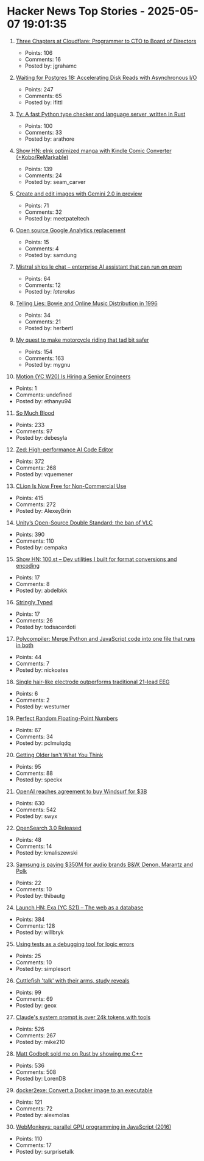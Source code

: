 # Hacker News Top Stories - 2025-05-07 19:01:35

1. [Three Chapters at Cloudflare: Programmer to CTO to Board of Directors](https://blog.cloudflare.com/en-us/three-chapters-at-cloudflare-programmer-to-cto-to-board-of-directors/)
   - Points: 106
   - Comments: 16
   - Posted by: jgrahamc

2. [Waiting for Postgres 18: Accelerating Disk Reads with Asynchronous I/O](https://pganalyze.com/blog/postgres-18-async-io)
   - Points: 247
   - Comments: 65
   - Posted by: lfittl

3. [Ty: A fast Python type checker and language server, written in Rust](https://github.com/astral-sh/ty)
   - Points: 100
   - Comments: 33
   - Posted by: arathore

4. [Show HN: eInk optimized manga with Kindle Comic Converter (+Kobo/ReMarkable)](https://github.com/ciromattia/kcc)
   - Points: 139
   - Comments: 24
   - Posted by: seam_carver

5. [Create and edit images with Gemini 2.0 in preview](https://developers.googleblog.com/en/generate-images-gemini-2-0-flash-preview/)
   - Points: 71
   - Comments: 32
   - Posted by: meetpateltech

6. [Open source Google Analytics replacement](https://github.com/rybbit-io/rybbit)
   - Points: 15
   - Comments: 4
   - Posted by: samdung

7. [Mistral ships le chat – enterprise AI assistant that can run on prem](https://mistral.ai/news/le-chat-enterprise)
   - Points: 64
   - Comments: 12
   - Posted by: _lateralus_

8. [Telling Lies: Bowie and Online Music Distribution in 1996](https://cybercultural.com/p/online-music-distribution-1996/)
   - Points: 34
   - Comments: 21
   - Posted by: herbertl

9. [My quest to make motorcycle riding that tad bit safer](https://gill.net.in/posts/my-quest-to-make-motorcycle-riding-safer/)
   - Points: 154
   - Comments: 163
   - Posted by: mygnu

10. [Motion (YC W20) Is Hiring a Senior Engineers](https://jobs.ashbyhq.com/motion/4f5f6a29-3af0-4d79-99a4-988ff7c5ba05?utm_source=hn)
   - Points: 1
   - Comments: undefined
   - Posted by: ethanyu94

11. [So Much Blood](https://dynomight.net/blood/)
   - Points: 233
   - Comments: 97
   - Posted by: debesyla

12. [Zed: High-performance AI Code Editor](https://zed.dev/blog/fastest-ai-code-editor)
   - Points: 372
   - Comments: 268
   - Posted by: vquemener

13. [CLion Is Now Free for Non-Commercial Use](https://blog.jetbrains.com/clion/2025/05/clion-is-now-free-for-non-commercial-use/)
   - Points: 415
   - Comments: 272
   - Posted by: AlexeyBrin

14. [Unity’s Open-Source Double Standard: the ban of VLC](https://mfkl.github.io/2024/01/10/unity-double-oss-standards.html)
   - Points: 390
   - Comments: 110
   - Posted by: cempaka

15. [Show HN: 100.st – Dev utilities I built for format conversions and encoding](https://100.st)
   - Points: 17
   - Comments: 8
   - Posted by: abdelbkk

16. [Stringly Typed](https://www.stefanjudis.com/blog/stringly-typed/)
   - Points: 17
   - Comments: 26
   - Posted by: todsacerdoti

17. [Polycompiler: Merge Python and JavaScript code into one file that runs in both](https://github.com/EvanZhouDev/polycompiler)
   - Points: 44
   - Comments: 7
   - Posted by: nickoates

18. [Single hair-like electrode outperforms traditional 21-lead EEG](https://newatlas.com/medical-devices/3d-printed-hairlike-eeg-electrode/)
   - Points: 6
   - Comments: 2
   - Posted by: westurner

19. [Perfect Random Floating-Point Numbers](https://specbranch.com/posts/fp-rand/)
   - Points: 67
   - Comments: 34
   - Posted by: pclmulqdq

20. [Getting Older Isn't What You Think](https://www.katycowan.co.uk/blog/getting-old)
   - Points: 95
   - Comments: 88
   - Posted by: speckx

21. [OpenAI reaches agreement to buy Windsurf for $3B](https://www.bloomberg.com/news/articles/2025-05-06/openai-reaches-agreement-to-buy-startup-windsurf-for-3-billion)
   - Points: 630
   - Comments: 542
   - Posted by: swyx

22. [OpenSearch 3.0 Released](https://opensearch.org/blog/opensearch-3-0-enhances-vector-database-performance/)
   - Points: 48
   - Comments: 14
   - Posted by: kmaliszewski

23. [Samsung is paying $350M for audio brands B&W, Denon, Marantz and Polk](https://www.engadget.com/audio/samsung-is-paying-350-million-for-audio-brands-bowers--wilkins-denon-marantz-and-polk-131514754.html)
   - Points: 22
   - Comments: 10
   - Posted by: thibautg

24. [Launch HN: Exa (YC S21) – The web as a database](undefined)
   - Points: 384
   - Comments: 128
   - Posted by: willbryk

25. [Using tests as a debugging tool for logic errors](https://www.qodo.ai/blog/java-unit-testing-how-to-use-tests-as-a-debugging-tool-for-logic-errors/)
   - Points: 25
   - Comments: 10
   - Posted by: simplesort

26. [Cuttlefish 'talk' with their arms, study reveals](https://scienceblog.com/wildscience/2025/05/06/cuttlefish-talk-with-their-arms-study-reveals/)
   - Points: 99
   - Comments: 69
   - Posted by: geox

27. [Claude's system prompt is over 24k tokens with tools](https://github.com/asgeirtj/system_prompts_leaks/blob/main/claude.txt)
   - Points: 526
   - Comments: 267
   - Posted by: mike210

28. [Matt Godbolt sold me on Rust by showing me C++](https://www.collabora.com/news-and-blog/blog/2025/05/06/matt-godbolt-sold-me-on-rust-by-showing-me-c-plus-plus/)
   - Points: 536
   - Comments: 508
   - Posted by: LorenDB

29. [docker2exe: Convert a Docker image to an executable](https://github.com/rzane/docker2exe)
   - Points: 121
   - Comments: 72
   - Posted by: alexmolas

30. [WebMonkeys: parallel GPU programming in JavaScript (2016)](https://github.com/VictorTaelin/WebMonkeys)
   - Points: 110
   - Comments: 17
   - Posted by: surprisetalk

